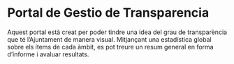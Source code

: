 # Portal de Gestio de Transparencia
Aquest portal està creat per poder tindre una idea del grau de transparència que té l’Ajuntament de manera visual. Mitjançant una estadística global sobre els ítems de cada àmbit, es pot treure un resum general en forma d’informe i avaluar resultats.
